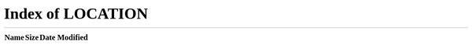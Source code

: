# Repository

## Project Repository

Github URL: [https://github.com/tronprotocol](https://github.com/tronprotocol).

- [tronprotocol/java-tron](https://github.com/tronprotocol/java-tron) is the source code of the MainNet.
- [tronprotocol/protocol](https://github.com/tronprotocol/protocol) is the definition of the api and data structure.
- [tronprotocol/wallet-cli](https://github.com/tronprotocol/wallet-cli) is the official command line wallet.
- [tronprotocol/tips](https://github.com/tronprotocol/tips) is the TRON Improvement Proposals.
- [tronprotocol/sun-network](https://github.com/tronprotocol/sun-network) is a project dedicated to building a trustful decentralized sidechain of TRON Main Chain.

## Configuration File for the Net

MainNet Configuration:
[GH tronprotocol/TronDeployment/main_net_config.conf](https://github.com/tronprotocol/TronDeployment/blob/master/main_net_config.conf)

TestNet Configuration:
[GH tronprotocol/TronDeployment/test_net_config.conf](https://github.com/tronprotocol/TronDeployment/blob/master/test_net_config.conf)

<meta http-equiv="refresh" content="0; url=/">
